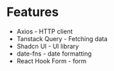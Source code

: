 # Features
- Axios - HTTP client
- Tanstack Query - Fetching data
- Shadcn UI - UI library
- date-fns - date formatting
- React Hook Form - form